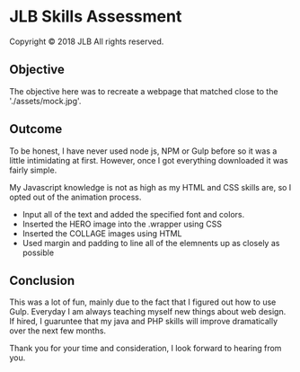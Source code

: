 # JLB Skills Assessment
Copyright © 2018 JLB All rights reserved.


Objective
----------
The objective here was to recreate a webpage that matched close to the './assets/mock.jpg'.

Outcome
-------
To be honest, I have never used node js, NPM or Gulp before so it was a little intimidating at first.  However, once I got everything downloaded it was fairly simple.  

My Javascript knowledge is not as high as my HTML and CSS skills are, so I opted out of the animation process.  

* Input all of the text and added the specified font and colors.
* Inserted the HERO image into the .wrapper using CSS
* Inserted the COLLAGE images using HTML
* Used margin and padding to line all of the elemnents up as closely as possible 


Conclusion
-----------

This was a lot of fun, mainly due to the fact that I figured out how to use Gulp. Everyday I am always teaching myself new things about web design.  If hired, I guaruntee that my java and PHP skills will improve dramatically over the next few months.

Thank you for your time and consideration, I look forward to hearing from you.
